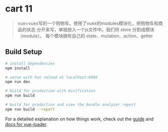 # cart      11

> vue+vuex写的一个购物车。使用了vuex的modules模块化，把购物车和商品的状态
> 分开来写，单独放入一个js文件中。我们将 store 分割成模块（module）。
> 每个模块拥有自己的 state、mutation、action、getter

## Build Setup

``` bash
# install dependencies
npm install

# serve with hot reload at localhost:8080
npm run dev

# build for production with minification
npm run build

# build for production and view the bundle analyzer report
npm run build --report
```

For a detailed explanation on how things work, check out the [guide](http://vuejs-templates.github.io/webpack/) and [docs for vue-loader](http://vuejs.github.io/vue-loader).
